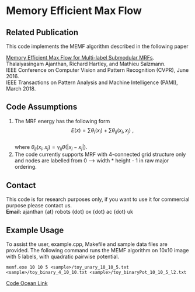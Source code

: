 # Memory Efficient Max Flow

## Related Publication

This code implements the MEMF algorithm	described in the following paper  

[Memory Efficient Max Flow for Multi-label Submodular MRFs](https://tajanthan.github.io/memf).  
Thalaiyasingam Ajanthan, Richard Hartley, and Mathieu Salzmann.  
IEEE Conference on Computer Vision and Pattern Recognition (CVPR), June 2016.  
IEEE Transactions on Pattern Analysis and Machine Intelligence (PAMI), March 2018.

## Code Assumptions

1. The MRF energy has the following form  
   $$E(x) = \sum \theta_{i}(x_i) + \sum \theta_{ij} (x_i, x_j)\ ,$$  
   where $\theta_{ij} (x_i, x_j) = \gamma_{ij} \theta(|x_i - x_j|)$.
2. The code currently supports MRF with 4-connected grid structure only and nodes are labelled from 0 --> width * height - 1 in    raw major ordering.  


## Contact

This code is for research purposes only, if you want to use it for commercial purpose please contact us.  
**Email:** ajanthan {at} robots {dot} ox {dot} ac {dot} uk

## Example Usage

To assist the user, example.cpp, Makefile and sample data files are provided. The following command runs the MEMF algorithm on 10x10 image with 5 labels, with quadratic pairwise potential.

``` 
memf.exe 10 10 5 <sample>/toy_unary_10_10_5.txt <sample>/toy_binary_4_10_10.txt <sample>/toy_binaryPot_10_10_5_l2.txt
```
[Code Ocean Link](https://codeocean.com/2018/03/22/memf-colon-memory-efficient-max-flow-for-multi-label-submodular-mrfs/code)
